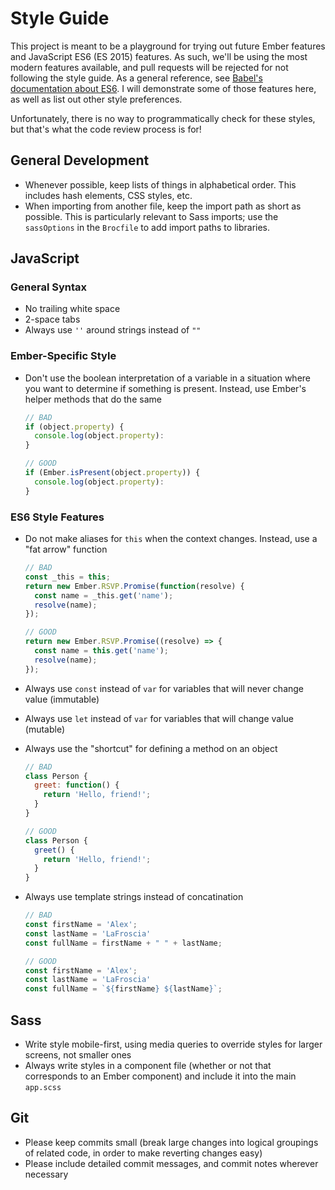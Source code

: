 # Style Guide

This project is meant to be a playground for trying out future Ember features and JavaScript ES6 (ES 2015) features.  As such, we'll be using the most modern features available, and pull requests will be rejected for not following the style guide.  As a general reference, see [Babel's documentation about ES6](http://babeljs.io/docs/learn-es6/).  I will demonstrate some of those features here, as well as list out other style preferences.

Unfortunately, there is no way to programmatically check for these styles, but that's what the code review process is for!

## General Development

- Whenever possible, keep lists of things in alphabetical order.  This includes hash elements, CSS styles, etc.
- When importing from another file, keep the import path as short as possible.  This is particularly relevant to Sass imports; use the `sassOptions` in the `Brocfile` to add import paths to libraries.

## JavaScript

### General Syntax

- No trailing white space
- 2-space tabs
- Always use `''` around strings instead of `""`

### Ember-Specific Style

- Don't use the boolean interpretation of a variable in a situation where you want to determine if something is present.  Instead, use Ember's helper methods that do the same

    ```js
    // BAD
    if (object.property) {
      console.log(object.property):
    }

    // GOOD
    if (Ember.isPresent(object.property)) {
      console.log(object.property):
    }
    ```

### ES6 Style Features

- Do not make aliases for `this` when the context changes.  Instead, use a "fat arrow" function

    ```js
    // BAD
    const _this = this;
    return new Ember.RSVP.Promise(function(resolve) {
      const name = _this.get('name');
      resolve(name);
    });

    // GOOD
    return new Ember.RSVP.Promise((resolve) => {
      const name = this.get('name');
      resolve(name);
    });
    ```

- Always use `const` instead of `var` for variables that will never change value (immutable)
- Always use `let` instead of `var` for variables that will change value (mutable)
- Always use the "shortcut" for defining a method on an object

    ```js
    // BAD
    class Person {
      greet: function() {
        return 'Hello, friend!';
      }
    }

    // GOOD
    class Person {
      greet() {
        return 'Hello, friend!';
      }
    }
    ```

- Always use template strings instead of concatination

    ```js
    // BAD
    const firstName = 'Alex';
    const lastName = 'LaFroscia'
    const fullName = firstName + " " + lastName;

    // GOOD
    const firstName = 'Alex';
    const lastName = 'LaFroscia'
    const fullName = `${firstName} ${lastName}`;
    ```

## Sass

- Write style mobile-first, using media queries to override styles for larger screens, not smaller ones
- Always write styles in a component file (whether or not that corresponds to an Ember component) and include it into the main `app.scss`

## Git

- Please keep commits small (break large changes into logical groupings of related code, in order to make reverting changes easy)
- Please include detailed commit messages, and commit notes wherever necessary
